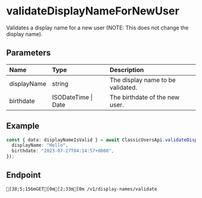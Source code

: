 
# validateDisplayNameForNewUser
Validates a display name for a new user (NOTE: This does not change the display name).


## Parameters
| Name        | Type                | Description                       |
| :---------- | :------------------ | :-------------------------------- |
| displayName | string              | The display name to be validated. |
| birthdate   | ISODateTime \| Date | The birthdate of the new user.    |



## Example
```ts copy showLineNumbers
const { data: displayNameIsValid } = await ClassicUsersApi.validateDisplayNameForNewUser({
  displayName: "Hello",
  birthdate: "2023-07-27T04:14:57+0000",
}); 
```



## Endpoint
```ansi
[38;5;156mGET[0m[2;33m[0m /v1/display-names/validate
```
  